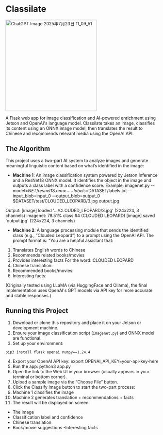 # Classilate

<img width="300" height="300" alt="ChatGPT Image 2025年7月23日 11_09_51" src="https://github.com/user-attachments/assets/a6dde061-6e3c-4976-ab1f-0375d5053647" />

A Flask web app for image classification and AI-powered enrichment using Jetson and OpenAI's language model. Classilate takes an image, classifies its content using an ONNX image model, then translates the result to Chinese and recommends relevant media using the OpenAI API.

## The Algorithm

This project uses a two-part AI system to analyze images and generate meaningful linguistic content based on what’s identified in the image:

- **Machine 1**: An image classification system powered by Jetson Inference and a ResNet18 ONNX model. It identifies the object in the image and outputs a class label with a confidence score. Example:
imagenet.py
--model=$NET/resnet18.onnx
--labels=$DATASET/labels.txt
--input_blob=input_0
--output_blob=output_0
$DATASET/test/CLOUDED_LEOPARD/3.jpg output.jpg

Output:
[image] loaded '.../CLOUDED_LEOPARD/3.jpg' (224x224, 3 channels)
imagenet: 78.51% class #4 (CLOUDED LEOPARD)
[image] saved 'output.jpg' (224x224, 3 channels)

- **Machine 2**: A language processing module that sends the identified class (e.g., “Clouded Leopard”) to a prompt using the OpenAI API. The prompt format is:
"You are a helpful assistant that:
1. Translates English words to Chinese
2. Recommends related books/movies
3. Provides interesting facts
For the word: CLOUDED LEOPARD
1. Chinese translation:
2. Recommended books/movies:
3. Interesting facts:

(Originally tested using LLaMA (via HuggingFace and Ollama), the final implementation uses OpenAI's GPT models via API key for more accurate and stable responses.)

## Running this Project

1. Download or clone this repository and place it on your Jetson or development machine.
2. Ensure your image classification script (`imagenet.py`) and ONNX model are functional.
3. Set up your environment:
 ```
 pip3 install flask openai numpy==1.24.4
```
4. Export your OpenAI API key:
export OPENAI_API_KEY=your-api-key-here
5. Run the app:
python3 app.py
6. Open the link to the Web UI in your browser (usually appears in your terminal or bottom corner).
7. Upload a sample image via the “Choose File” button.
8. Click the Classify Image button to start the two-part process:
9. Machine 1 classifies the image
10. Machine 2 generates translation + recommendations + facts
11. The result will be displayed on screen:
- The image
- Classification label and confidence
- Chinese translation
- Book/movie suggestions
 -Interesting facts
